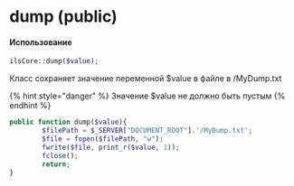 # dump \(public\)

#### Использование

```php
ilsCore::dump($value);
```

Класс сохраняет значение переменной $value в файле в /MyDump.txt 

{% hint style="danger" %}
Значение $value не должно быть пустым
{% endhint %}

```php
public function dump($value){
        $filePath = $_SERVER["DOCUMENT_ROOT"].'/MyDump.txt';
        $file = fopen($filePath, "w");
        fwrite($file, print_r($value, 1));
        fclose();
        return;
}
```

